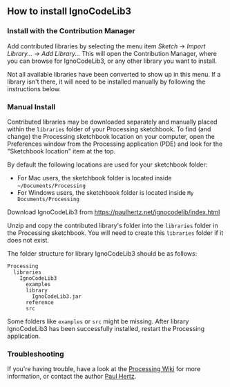 ## How to install IgnoCodeLib3

### Install with the Contribution Manager

Add contributed libraries by selecting the menu item _Sketch_ → _Import Library..._ → _Add Library..._ This will open the Contribution Manager, where you can browse for IgnoCodeLib3, or any other library you want to install.

Not all available libraries have been converted to show up in this menu. If a library isn't there, it will need to be installed manually by following the instructions below.

### Manual Install

Contributed libraries may be downloaded separately and manually placed within the `libraries` folder of your Processing sketchbook. To find (and change) the Processing sketchbook location on your computer, open the Preferences window from the Processing application (PDE) and look for the "Sketchbook location" item at the top.

By default the following locations are used for your sketchbook folder: 
  * For Mac users, the sketchbook folder is located inside `~/Documents/Processing` 
  * For Windows users, the sketchbook folder is located inside `My Documents/Processing`

Download IgnoCodeLib3 from https://paulhertz.net/ignocodelib/index.html

Unzip and copy the contributed library's folder into the `libraries` folder in the Processing sketchbook. You will need to create this `libraries` folder if it does not exist.

The folder structure for library IgnoCodeLib3 should be as follows:

```
Processing
  libraries
    IgnoCodeLib3
      examples
      library
        IgnoCodeLib3.jar
      reference
      src
```
             
Some folders like `examples` or `src` might be missing. After library IgnoCodeLib3 has been successfully installed, restart the Processing application.

### Troubleshooting

If you're having trouble, have a look at the [Processing Wiki](https://github.com/processing/processing/wiki/How-to-Install-a-Contributed-Library) for more information, or contact the author [Paul Hertz](https://paulhertz.net/).
